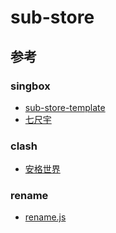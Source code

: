 # sub-store




## 参考

### singbox

- [sub-store-template](https://github.com/xishang0128/sub-store-template)
- [七尺宇](https://github.com/qichiyuhub/rule/tree/main/config/singbox)

### clash

- [安格世界](https://github.com/liandu2024/clash)

### rename

- [rename.js](https://github.com/Keywos/rule/blob/main/rename.js)